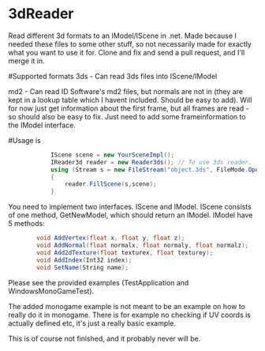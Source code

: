 3dReader
========

Read different 3d formats to an IModel/IScene in .net.
Made because I needed these files to some other stuff, so not necessarily made for exactly what you want to use it for.  Clone and fix and send a pull request, and I'll merge it in.

#Supported formats
3ds - Can read 3ds files into IScene/IModel

md2 - Can read ID Software's md2 files, but normals are not in (they are kept in a lookup table which I havent included.  Should be easy to add).  Will for now just get information about the first frame, but all frames are read - so should also be easy to fix.  Just need to add some frameinformation to the IModel interface.



#Usage is
```csharp
            IScene scene = new YourSceneImpl();
            IReader3d reader = new Reader3ds(); // To use 3ds reader.  
            using (Stream s = new FileStream("object.3ds", FileMode.Open))
            {
                reader.FillScene(s,scene);
            }
``` 
You need to implement two interfaces.  IScene and IModel.  IScene consists of one method, GetNewModel, which should return an IModel.
IModel have 5 methods: 
```csharp
        void AddVertex(float x, float y, float z);
        void AddNormal(float normalx, float normaly, float normalz);
        void Add2dTexture(float texturex, float texturey);
        void AddIndex(Int32 index);
        void SetName(String name);
```        
Please see the provided examples (TestApplication and WindowsMonoGameTest).

The added monogame example is not meant to be an example on how to really do it in monogame.  There is for example no checking if UV coords is actually defined etc, it's just a really basic example.

This is of course not finished, and it probably never will be.    

